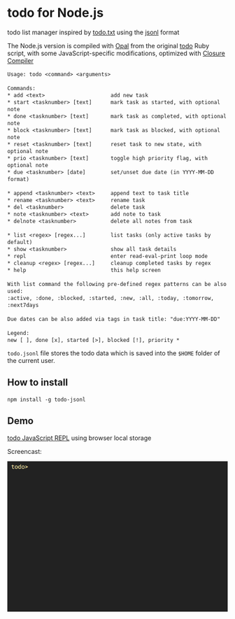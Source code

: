 # todo for Node.js

todo list manager inspired by [todo.txt](http://todotxt.org) using the [jsonl](http://jsonlines.org) format

The Node.js version is compiled with [Opal](https://github.com/opal/opal) from the original [todo](https://github.com/gaborbata/todo) Ruby script,
with some JavaScript-specific modifications, optimized with [Closure Compiler](https://github.com/google/closure-compiler)

```
Usage: todo <command> <arguments>

Commands:
* add <text>                     add new task
* start <tasknumber> [text]      mark task as started, with optional note
* done <tasknumber> [text]       mark task as completed, with optional note
* block <tasknumber> [text]      mark task as blocked, with optional note
* reset <tasknumber> [text]      reset task to new state, with optional note
* prio <tasknumber> [text]       toggle high priority flag, with optional note
* due <tasknumber> [date]        set/unset due date (in YYYY-MM-DD format)

* append <tasknumber> <text>     append text to task title
* rename <tasknumber> <text>     rename task
* del <tasknumber>               delete task
* note <tasknumber> <text>       add note to task
* delnote <tasknumber>           delete all notes from task

* list <regex> [regex...]        list tasks (only active tasks by default)
* show <tasknumber>              show all task details
* repl                           enter read-eval-print loop mode
* cleanup <regex> [regex...]     cleanup completed tasks by regex
* help                           this help screen

With list command the following pre-defined regex patterns can be also used:
:active, :done, :blocked, :started, :new, :all, :today, :tomorrow, :next7days

Due dates can be also added via tags in task title: "due:YYYY-MM-DD"

Legend:
new [ ], done [x], started [>], blocked [!], priority *
```

`todo.jsonl` file stores the todo data which is saved into the `$HOME` folder of the current user.

## How to install

```
npm install -g todo-jsonl
```

## Demo

[todo JavaScript REPL](http://gaborbata.github.io/todo/) using browser local storage

Screencast:

![todo](https://raw.githubusercontent.com/gaborbata/todo/master/todo.gif)
